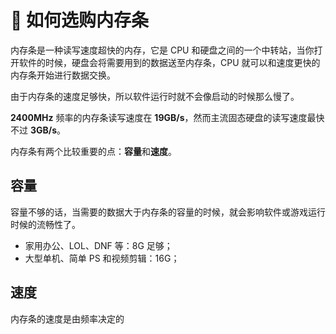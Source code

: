 # 🤔 如何选购内存条

内存条是一种读写速度超快的内存，它是 CPU 和硬盘之间的一个中转站，当你打开软件的时候，硬盘会将需要用到的数据送至内存条，CPU 就可以和速度更快的内存条开始进行数据交换。

由于内存条的速度足够快，所以软件运行时就不会像启动的时候那么慢了。

**2400MHz** 频率的内存条读写速度在 **19GB/s**，然而主流固态硬盘的读写速度最快不过 **3GB/s**。

内存条有两个比较重要的点：**容量**和**速度**。

## 容量

容量不够的话，当需要的数据大于内存条的容量的时候，就会影响软件或游戏运行时候的流畅性了。

- 家用办公、LOL、DNF 等：8G 足够；
- 大型单机、简单 PS 和视频剪辑：16G；

## 速度

内存条的速度是由频率决定的